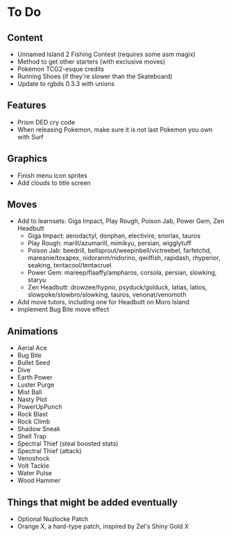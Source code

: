 # To Do

## Content

- Unnamed Island 2 Fishing Contest (requires some asm magix)
- Method to get other starters (with exclusive moves)
- Pokémon TCG2-esque credits
- Running Shoes (if they're slower than the Skateboard)
- Update to rgbds 0.3.3 with unions

## Features

- Prism DED cry code
- When releasing Pokemon, make sure it is not last Pokemon you own with Surf

## Graphics

- Finish menu icon sprites
- Add clouds to title screen

## Moves

- Add to learnsets: Giga Impact, Play Rough, Poison Jab, Power Gem, Zen Headbutt
   - Giga Impact: aerodactyl, donphan, electivire, snorlax, tauros
   - Play Rough: marill/azumarill, mimikyu, persian, wigglytuff
   - Poison Jab: beedrill, bellsprout/weepinbell/victreebel, farfetchd, mareanie/toxapex, nidoranm/nidorino, qwilfish, rapidash, rhyperior, seaking, tentacool/tentacruel
   - Power Gem: mareep/flaaffy/ampharos, corsola, persian, slowking, staryu
   - Zen Headbutt: drowzee/hypno, psyduck/golduck, latias, latios, slowpoke/slowbro/slowking, tauros, venonat/venomoth
- Add move tutors, including one for Headbutt on Moro Island
- Implement Bug Bite move effect

## Animations

- Aerial Ace
- Bug Bite
- Bullet Seed
- Dive
- Earth Power
- Luster Purge
- Mist Ball
- Nasty Plot
- PowerUpPunch
- Rock Blast
- Rock Climb
- Shadow Sneak
- Shell Trap
- Spectral Thief (steal boosted stats)
- Spectral Thief (attack)
- Venoshock
- Volt Tackle
- Water Pulse
- Wood Hammer

## Things that might be added eventually

- Optional Nuzlocke Patch
- Orange X, a hard-type patch, inspired by Zel's Shiny Gold X